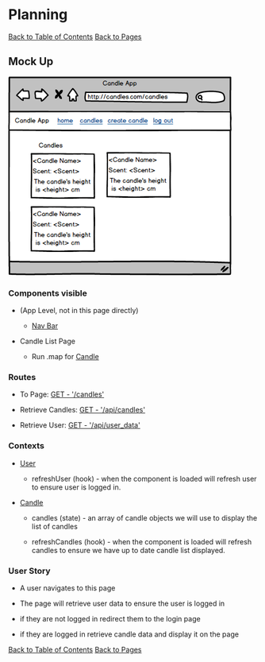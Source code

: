 # Planning

[Back to Table of Contents](../../TABLE_OF_CONTENTS.md)
[Back to Pages](../README.md)

## Mock Up

![Candle List Page](./Candle_List.png  "Candle List Mock Up")

### Components visible

* (App Level, not in this page directly)

    * [Nav Bar](../../Components/NavBar/README.md)

* Candle List Page

    * Run .map for [Candle](../../Components/Candle/README.md)

### Routes

* To Page: [GET - '/candles'](../../Routes/html/ROUTES.md)

* Retrieve Candles: [GET - '/api/candles'](../../Routes/API/Candle/ROUTES.md)

* Retrieve User: [GET - '/api/user_data'](../../Routes/API/User/ROUTES.md)

### Contexts

* [User](../../Stores/User/README.md)

    * refreshUser (hook) - when the component is loaded will refresh user to ensure user is logged in.

* [Candle](../../Stores/Candle/README.md)

    * candles (state) - an array of candle objects we will use to display the list of candles

    * refreshCandles (hook) - when the component is loaded will refresh candles to ensure we have up to date candle list displayed.

### User Story

* A user navigates to this page

* The page will retrieve user data to ensure the user is logged in

* if they are not logged in redirect them to the login page

* if they are logged in retrieve candle data and display it on the page

[Back to Table of Contents](../../TABLE_OF_CONTENTS.md)
[Back to Pages](../README.md)
